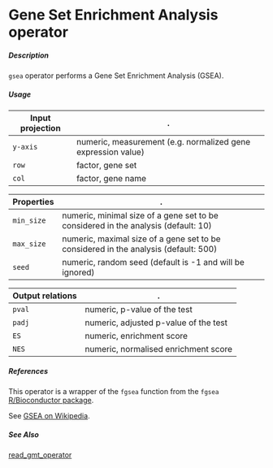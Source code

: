 # Gene Set Enrichment Analysis operator

##### Description

`gsea` operator performs a Gene Set Enrichment Analysis (GSEA).

##### Usage

Input projection|.
---|---
`y-axis`     | numeric, measurement (e.g. normalized gene expression value) 
`row`        | factor, gene set
`col`        | factor, gene name

Properties|.
---|---
`min_size`     | numeric, minimal size of a gene set to be considered in the analysis (default: 10)
`max_size`     | numeric, maximal size of a gene set to be considered in the analysis (default: 500)
`seed`     | numeric, random seed (default is -1 and will be ignored)

Output relations|.
---|---
`pval`        | numeric, p-value of the test
`padj`        | numeric, adjusted p-value of the test
`ES`        | numeric, enrichment score
`NES`        | numeric, normalised enrichment score

##### References

This operator is a wrapper of the `fgsea` function from the `fgsea` [R/Bioconductor package](http://bioconductor.org/packages/release/bioc/html/fgsea.html).

See [GSEA on Wikipedia](https://en.wikipedia.org/wiki/Gene_set_enrichment_analysis).

##### See Also

[read_gmt_operator](https://github.com/tercen/read_gmt_operator)

